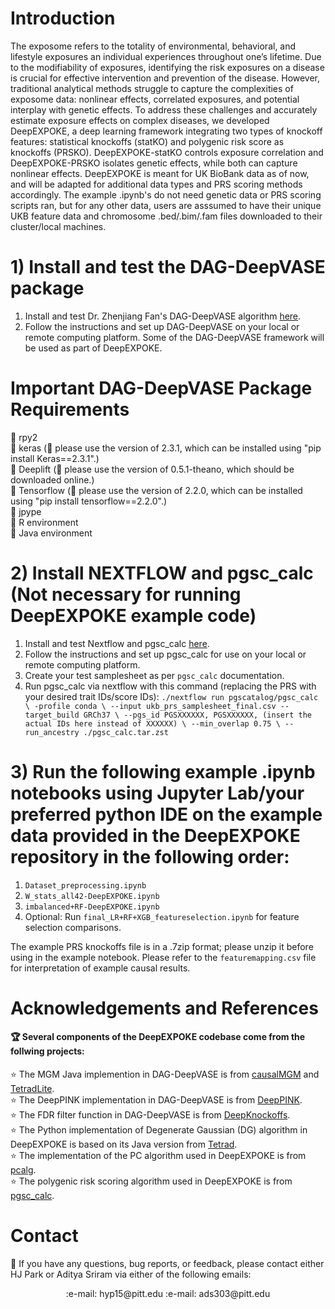 
# Introduction
The exposome refers to the totality of environmental, behavioral, and lifestyle exposures an individual experiences throughout one’s lifetime. Due to the modifiability of exposures, identifying the risk exposures on a disease is crucial for effective intervention and prevention of the disease. However, traditional analytical methods struggle to capture the complexities of exposome data: nonlinear effects, correlated exposures, and potential interplay with genetic effects. To address these challenges and accurately estimate exposure effects on complex diseases, we developed DeepEXPOKE, a deep learning framework integrating two types of knockoff features: statistical knockoffs (statKO) and polygenic risk score as knockoffs (PRSKO). DeepEXPOKE-statKO controls exposure correlation and DeepEXPOKE-PRSKO isolates genetic effects, while both can capture nonlinear effects. DeepEXPOKE is meant for UK BioBank data as of now, and will be adapted for additional data types and PRS scoring methods accordingly. The example .ipynb's do not need genetic data or PRS scoring scripts ran, but for any other data, users are asssumed to have their unique UKB feature data and chromosome .bed/.bim/.fam files downloaded to their cluster/local machines.
####

# 1) Install and test the DAG-DeepVASE package
1. Install and test Dr. Zhenjiang Fan's DAG-DeepVASE algorithm [here](https://github.com/ZhenjiangFan/DAG-deepVASE). 
2. Follow the instructions and set up DAG-DeepVASE on your local or remote computing platform. Some of the DAG-DeepVASE framework will be used as part of DeepEXPOKE.

# Important DAG-DeepVASE Package Requirements

:stars: rpy2\
:stars: keras (:bell: please use the version of 2.3.1, which can be installed using "pip install Keras==2.3.1".)\
:stars: Deeplift (:bell: please use the version of 0.5.1-theano, which should be downloaded online.)\
:stars: Tensorflow (:bell: please use the version of 2.2.0, which can be installed using "pip install tensorflow==2.2.0".)\
:stars: jpype\
:stars: R environment\
:stars: Java environment

# 2) Install NEXTFLOW and pgsc_calc (Not necessary for running DeepEXPOKE example code)
1. Install and test Nextflow and pgsc_calc [here](https://pgsc-calc.readthedocs.io/en/latest/). 
2. Follow the instructions and set up pgsc_calc for use on your local or remote computing platform.
3. Create your test samplesheet as per ``pgsc_calc`` documentation.
4. Run pgsc_calc via nextflow with this command (replacing the PRS with your desired trait IDs/score IDs):
``./nextflow run pgscatalog/pgsc_calc \
 -profile conda \
 --input ukb_prs_samplesheet_final.csv --target_build GRCh37 \
 --pgs_id PGSXXXXXX, PGSXXXXXX, (insert the actual IDs here instead of XXXXXX) \
 --min_overlap 0.75 \
 --run_ancestry ./pgsc_calc.tar.zst``


# 3) Run the following example .ipynb notebooks using Jupyter Lab/your preferred python IDE on the example data provided in the DeepEXPOKE repository in the following order:
1. ``Dataset_preprocessing.ipynb``
2. ``W_stats_all42-DeepEXPOKE.ipynb``
3. ``imbalanced+RF-DeepEXPOKE.ipynb``
4. Optional: Run ``final_LR+RF+XGB_featureselection.ipynb`` for feature selection comparisons.

The example PRS knockoffs file is in a .7zip format; please unzip it before using in the example notebook. 
Please refer to the ``featuremapping.csv`` file for interpretation of example causal results. 

 

# Acknowledgements and References

#### :trophy: Several components of the DeepEXPOKE codebase come from the follwing projects:
:star: The MGM Java implemention in DAG-DeepVASE is from [causalMGM](https://github.com/benoslab/causalMGM) and [TetradLite](https://github.com/benoslab/tetradLite).\
:star: The DeepPINK implementation in DAG-DeepVASE is from [DeepPINK](https://github.com/younglululu/DeepPINK).\
:star: The FDR filter function in DAG-DeepVASE is from [DeepKnockoffs](https://github.com/msesia/deepknockoffs).\
:star: The Python implementation of Degenerate Gaussian (DG) algorithm in DeepEXPOKE is based on its Java version from [Tetrad](https://www.ccd.pitt.edu).\
:star: The implementation of the PC algorithm used in DeepEXPOKE is from [pcalg](https://github.com/keiichishima/pcalg).\
:star: The polygenic risk scoring algorithm used in DeepEXPOKE is from [pgsc_calc](https://pgsc-calc.readthedocs.io/en/latest/).


# Contact
:email: If you have any questions, bug reports, or feedback, please contact either HJ Park or Aditya Sriram via either of the following emails:
<p align="center">
    :e-mail: hyp15@pitt.edu
    :e-mail: ads303@pitt.edu
</p>
    

